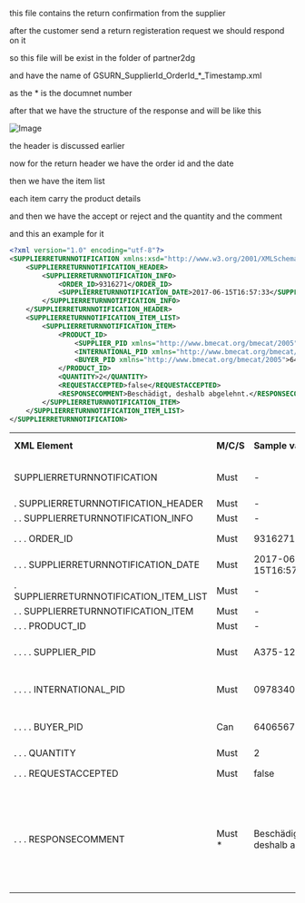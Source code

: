 this file contains the return confirmation from the supplier

after the customer send a return registeration request we should respond on it 

so this file will be exist in the folder of partner2dg

and have the name of GSURN_SupplierId_OrderId_*_Timestamp.xml

as the * is the documnet number

after that we have the structure of the response and will be like this 

![Image](<../Images/Order/Spplier Retrun Notificaition.png>)

the header is discussed earlier

now for the return header we have the order id and the date

then we have the item list

each item carry the product details

and then we have the accept or reject and the quantity and the comment

and this an example for it 
```xml
<?xml version="1.0" encoding="utf-8"?>
<SUPPLIERRETURNNOTIFICATION xmlns:xsd="http://www.w3.org/2001/XMLSchema" xmlns:xsi="http://www.w3.org/2001/XMLSchema-instance" xmlns="http://www.opentrans.org/XMLSchema/2.1" version="2.1">
	<SUPPLIERRETURNNOTIFICATION_HEADER>
		<SUPPLIERRETURNNOTIFICATION_INFO>
			<ORDER_ID>9316271</ORDER_ID>
			<SUPPLIERRETURNNOTIFICATION_DATE>2017-06-15T16:57:33</SUPPLIERRETURNNOTIFICATION_DATE>
		</SUPPLIERRETURNNOTIFICATION_INFO>
	</SUPPLIERRETURNNOTIFICATION_HEADER>
	<SUPPLIERRETURNNOTIFICATION_ITEM_LIST>
		<SUPPLIERRETURNNOTIFICATION_ITEM>
			<PRODUCT_ID>
				<SUPPLIER_PID xmlns="http://www.bmecat.org/bmecat/2005">A375-129</SUPPLIER_PID>
				<INTERNATIONAL_PID xmlns="http://www.bmecat.org/bmecat/2005">09783404175109</INTERNATIONAL_PID>
				<BUYER_PID xmlns="http://www.bmecat.org/bmecat/2005">6406567</BUYER_PID>
			</PRODUCT_ID>
			<QUANTITY>2</QUANTITY>
			<REQUESTACCEPTED>false</REQUESTACCEPTED>
			<RESPONSECOMMENT>Beschädigt, deshalb abgelehnt.</RESPONSECOMMENT>
		</SUPPLIERRETURNNOTIFICATION_ITEM>
	</SUPPLIERRETURNNOTIFICATION_ITEM_LIST>
</SUPPLIERRETURNNOTIFICATION>
```
|     |     |     |     |     |
| --- | --- | --- | --- | --- |
| **XML Element** | **M/C/S** | **Sample values** | [**Data type**](https://confdg.atlassian.net/wiki/spaces/PI/pages/168689833771 "https://confdg.atlassian.net/wiki/spaces/PI/pages/168689833771") **\[maxLength\]** | **Description** |
| SUPPLIERRETURNNOTIFICATION | Must | \-  | \-  | See [Namespaces](https://confdg.atlassian.net/wiki/spaces/PI/pages/168689833747 "https://confdg.atlassian.net/wiki/spaces/PI/pages/168689833747") regarding the correct usage of namespaces. |
| . SUPPLIERRETURNNOTIFICATION\_HEADER | Must | \-  | \-  |     |
| . . SUPPLIERRETURNNOTIFICATION\_INFO | Must | \-  | \-  |     |
| . . . ORDER\_ID | Must | 9316271 | dtSTRING\[25\] | Galaxus Purchase Order ID |
| . . . SUPPLIERRETURNNOTIFICATION\_DATE | Must | 2017-06-15T16:57:33 | dtDATETIME | Return Notification timestamp |
| . SUPPLIERRETURNNOTIFICATION\_ITEM\_LIST | Must | \-  | \-  |     |
| . . SUPPLIERRETURNNOTIFICATION\_ITEM | Must | \-  | \-  |     |
| . . . PRODUCT\_ID | Must | \-  | \-  |     |
| . . . . SUPPLIER\_PID | Must | A375-129 | dtSTRING\[50\]<br><br>**BMEcat NS** | Partner product key |
| . . . . INTERNATIONAL\_PID | Must | 09783404175109 | dtSTRING\[14\]<br><br>**BMEcat NS** | GTIN-14 with leading zeros |
| . . . . BUYER\_PID | Can | 6406567 | dtSTRING\[50\]<br><br>**BMEcat NS** | Galaxus product key |
| . . . QUANTITY | Must | 2   | dtNUMBER | Return quantity |
| . . . REQUESTACCEPTED | Must | false | dtBOOLEAN | true: Accept the return  <br>false: Reject the return |
| . . . RESPONSECOMMENT | Must \* | Beschädigt, deshalb abgelehnt. | dtSTRING\[100\] | \* = You **must** send a RESPONSECOMMENT, if one or more items are declined  <br>![Warning](https://pf-emoji-service--cdn.us-east-1.prod.public.atl-paas.net/atlassian/productivityEmojis/exclamation-32px.png) Note the language of the end customer from the ORDP, RETP or [Partner Portal](https://confdg.atlassian.net/wiki/spaces/PI/pages/169009284340 "https://confdg.atlassian.net/wiki/spaces/PI/pages/169009284340") |